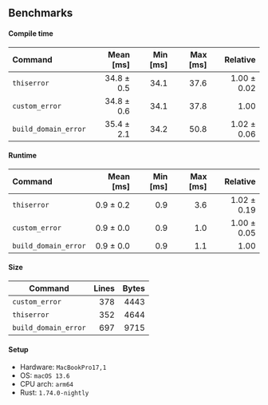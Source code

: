 ## Benchmarks

#### Compile time

| Command              |  Mean [ms] | Min [ms] | Max [ms] |    Relative |
| :------------------- | ---------: | -------: | -------: | ----------: |
| `thiserror`          | 34.8 ± 0.5 |     34.1 |     37.6 | 1.00 ± 0.02 |
| `custom_error`       | 34.8 ± 0.6 |     34.1 |     37.8 |        1.00 |
| `build_domain_error` | 35.4 ± 2.1 |     34.2 |     50.8 | 1.02 ± 0.06 |

#### Runtime

| Command              | Mean [ms] | Min [ms] | Max [ms] |    Relative |
| :------------------- | --------: | -------: | -------: | ----------: |
| `thiserror`          | 0.9 ± 0.2 |      0.9 |      3.6 | 1.02 ± 0.19 |
| `custom_error`       | 0.9 ± 0.0 |      0.9 |      1.0 | 1.00 ± 0.05 |
| `build_domain_error` | 0.9 ± 0.0 |      0.9 |      1.1 |        1.00 |

#### Size

| Command              | Lines | Bytes |
| -------------------- | ----: | ----: |
| `custom_error`       |   378 |  4443 |
| `thiserror`          |   352 |  4644 |
| `build_domain_error` |   697 |  9715 |

#### Setup

- Hardware: `MacBookPro17,1`
- OS: `macOS 13.6`
- CPU arch: `arm64`
- Rust: `1.74.0-nightly`
